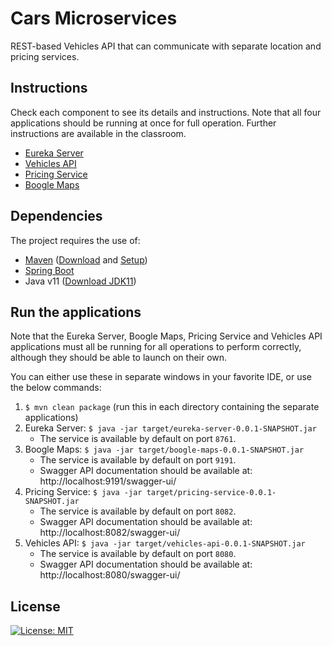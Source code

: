 # Cars Microservices

REST-based Vehicles API that can communicate with separate location and pricing services.

## Instructions

Check each component to see its details and instructions. Note that all four applications
should be running at once for full operation. Further instructions are available in the classroom.

- [Eureka Server](eureka-server/README.md)
- [Vehicles API](vehicles-api/README.md)
- [Pricing Service](pricing-service/README.md)
- [Boogle Maps](boogle-maps/README.md)

## Dependencies

The project requires the use of:
- [Maven](https://maven.apache.org/) ([Download](https://maven.apache.org/download.cgi) and [Setup](https://www.baeldung.com/install-maven-on-windows-linux-mac))
- [Spring Boot](https://spring.io/projects/spring-boot)
- Java v11 ([Download JDK11](https://www.oracle.com/java/technologies/javase-jdk11-downloads.html))

## Run the applications
Note that the Eureka Server, Boogle Maps, Pricing Service and Vehicles API applications must all be running for all operations to perform correctly, although they should be able to launch on their own.

You can either use these in separate windows in your favorite IDE, or use the below commands:

1. `$ mvn clean package` (run this in each directory containing the separate applications)
2. Eureka Server: `$ java -jar target/eureka-server-0.0.1-SNAPSHOT.jar`
	- The service is available by default on port `8761`.
2. Boogle Maps: `$ java -jar target/boogle-maps-0.0.1-SNAPSHOT.jar`
	- The service is available by default on port `9191`.
	- Swagger API documentation should be available at: http://localhost:9191/swagger-ui/
3. Pricing Service: `$ java -jar target/pricing-service-0.0.1-SNAPSHOT.jar`
	- The service is available by default on port `8082`.
	- Swagger API documentation should be available at: http://localhost:8082/swagger-ui/
4. Vehicles API: `$ java -jar target/vehicles-api-0.0.1-SNAPSHOT.jar`
	- The service is available by default on port `8080`.
	- Swagger API documentation should be available at: http://localhost:8080/swagger-ui/


## License
[![License: MIT](https://img.shields.io/badge/License-MIT-yellow.svg)](https://opensource.org/licenses/MIT)